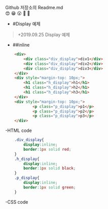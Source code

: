 Github 저장소의 Readme.md  
:heart_eyes: :grin: :open_mouth: :muscle: :pig:
* #Display 예제  
> +2019.09.25 Display 예제

* ##inline
```html
    <div>
        <div class="div_display">div1</div>
        <div class="div_display">div2</div>
        <div class="div_display">div3</div>
    </div>
    <div style="margin-top: 10px;">
        <h1 class="h_display">h1</h1>
        <h1 class="h_display">h2</h1>
        <h1 class="h_display">h3</h1>
    </div>
    <div style="margin-top: 10px;">
            <p class="p_display">p1</p>
            <p class="p_display">p2</p>
            <p class="p_display">p3</p>
    </div>
```
-HTML code 
```css
    .div_display{
        display:inline;
        border:1px solid red;
    }
    .h_display{
        display:inline;
        border:1px solid black;
    }
    .p_display{
        display:inline;
        border:1px solid green;
    }
```
-CSS code
